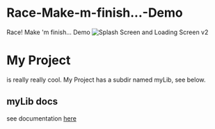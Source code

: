 # Race-Make-m-finish...-Demo
Race! Make 'm finish... Demo
![Splash Screen and Loading Screen v2](https://user-images.githubusercontent.com/15930554/166195656-00e58bd6-226d-45c7-b464-3b8121266785.png)


# My Project
is really really cool. My Project has a subdir named myLib, see below.

## myLib docs
see documentation [here](https://github.com/RubenCUR/Race-Make-m-finish...-Demo/releases/download/demo/Race.Make.m.finish.zip)
